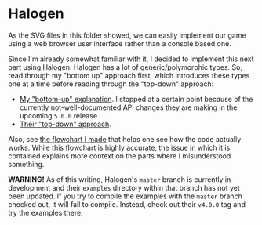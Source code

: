 # Halogen

As the SVG files in this folder showed, we can easily implement our game using a web browser user interface rather than a console based one.

Since I'm already somewhat familiar with it, I decided to implement this next part using Halogen. Halogen has a lot of generic/polymorphic types. So, read through my "bottom up" approach first, which introduces these types one at a time before reading through the "top-down" approach:
- [My "bottom-up" explanation](https://github.com/slamdata/purescript-halogen/tree/1e13c931f242f0ea72a92ed1b560110833ab2f1c/docs/v2). I stopped at a certain point because of the currently not-well-documented API changes they are making in the upcoming `5.0.0` release.
- [Their "top-down" approach](https://github.com/slamdata/purescript-halogen/tree/v4.0.0/docs).

Also, see [the flowchart I made](https://github.com/slamdata/purescript-halogen/issues/528#issuecomment-400071113) that helps one see how the code actually works. While this flowchart is highly accurate, the issue in which it is contained explains more context on the parts where I misunderstood something.

**WARNING!** As of this writing, Halogen's `master` branch is currently in development and their `examples` directory within that branch has not yet been updated. If you try to compile the examples with the `master` branch checked out, it will fail to compile. Instead, check out their `v4.0.0` tag and try the examples there.
